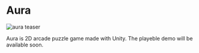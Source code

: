 # Aura

![aura teaser](https://user-images.githubusercontent.com/72753653/196033309-150e1766-9a1b-4da7-8bf9-148aedeefbd5.png)

Aura is 2D arcade puzzle game made with Unity. The playeble demo will be available soon. 
